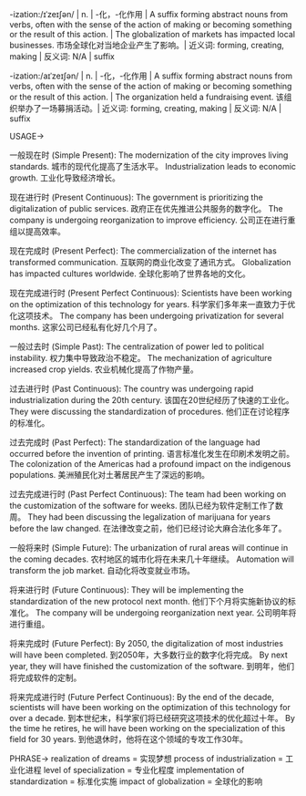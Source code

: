 -ization:/ɪˈzeɪʃən/ | n. | -化，-化作用 |  A suffix forming abstract nouns from verbs, often with the sense of the action of making or becoming something or the result of this action. | The globalization of markets has impacted local businesses. 市场全球化对当地企业产生了影响。| 近义词: forming, creating, making | 反义词: N/A | suffix

-ization:/aɪˈzeɪʃən/ | n. | -化，-化作用 | A suffix forming abstract nouns from verbs, often with the sense of the action of making or becoming something or the result of this action. | The organization held a fundraising event. 该组织举办了一场募捐活动。| 近义词: forming, creating, making | 反义词: N/A | suffix


USAGE->

一般现在时 (Simple Present):
The modernization of the city improves living standards. 城市的现代化提高了生活水平。
Industrialization leads to economic growth. 工业化导致经济增长。

现在进行时 (Present Continuous):
The government is prioritizing the digitalization of public services. 政府正在优先推进公共服务的数字化。
The company is undergoing reorganization to improve efficiency. 公司正在进行重组以提高效率。

现在完成时 (Present Perfect):
The commercialization of the internet has transformed communication. 互联网的商业化改变了通讯方式。
Globalization has impacted cultures worldwide. 全球化影响了世界各地的文化。

现在完成进行时 (Present Perfect Continuous):
Scientists have been working on the optimization of this technology for years. 科学家们多年来一直致力于优化这项技术。
The company has been undergoing privatization for several months. 这家公司已经私有化好几个月了。

一般过去时 (Simple Past):
The centralization of power led to political instability. 权力集中导致政治不稳定。
The mechanization of agriculture increased crop yields. 农业机械化提高了作物产量。

过去进行时 (Past Continuous):
The country was undergoing rapid industrialization during the 20th century.  该国在20世纪经历了快速的工业化。
They were discussing the standardization of procedures. 他们正在讨论程序的标准化。

过去完成时 (Past Perfect):
The standardization of the language had occurred before the invention of printing. 语言标准化发生在印刷术发明之前。
The colonization of the Americas had a profound impact on the indigenous populations. 美洲殖民化对土著居民产生了深远的影响。

过去完成进行时 (Past Perfect Continuous):
The team had been working on the customization of the software for weeks.  团队已经为软件定制工作了数周。
They had been discussing the legalization of marijuana for years before the law changed. 在法律改变之前，他们已经讨论大麻合法化多年了。


一般将来时 (Simple Future):
The urbanization of rural areas will continue in the coming decades. 农村地区的城市化将在未来几十年继续。
Automation will transform the job market. 自动化将改变就业市场。

将来进行时 (Future Continuous):
They will be implementing the standardization of the new protocol next month.  他们下个月将实施新协议的标准化。
The company will be undergoing reorganization next year. 公司明年将进行重组。


将来完成时 (Future Perfect):
By 2050, the digitalization of most industries will have been completed. 到2050年，大多数行业的数字化将完成。
By next year, they will have finished the customization of the software. 到明年，他们将完成软件的定制。

将来完成进行时 (Future Perfect Continuous):
By the end of the decade, scientists will have been working on the optimization of this technology for over a decade. 到本世纪末，科学家们将已经研究这项技术的优化超过十年。
By the time he retires, he will have been working on the specialization of this field for 30 years. 到他退休时，他将在这个领域的专攻工作30年。

PHRASE->
realization of dreams = 实现梦想
process of industrialization = 工业化进程
level of specialization = 专业化程度
implementation of standardization = 标准化实施
impact of globalization = 全球化的影响

